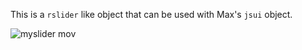 This is a `rslider` like object that can be used with Max's  `jsui` object.

![myslider mov](https://user-images.githubusercontent.com/45314179/60358994-b21f5f00-9a12-11e9-897d-eab04663b9bd.gif)
